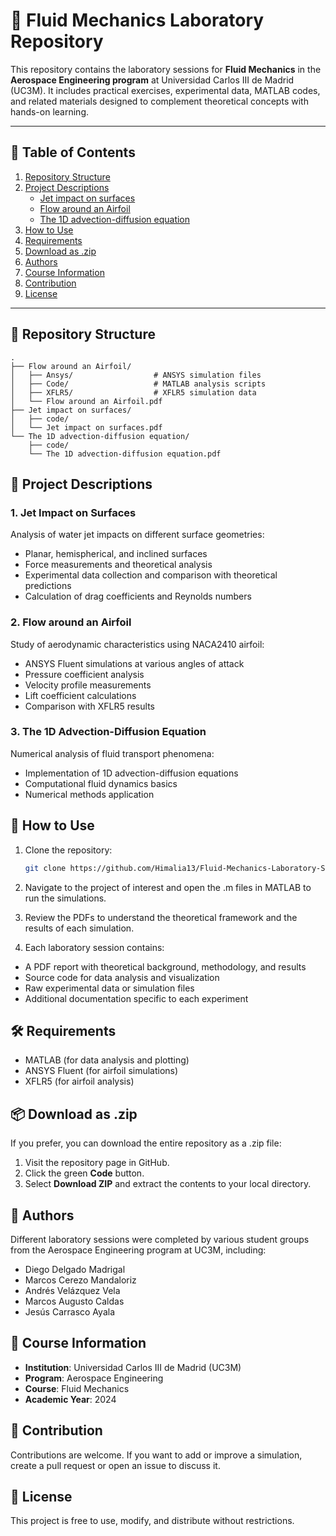 # 🌊 Fluid Mechanics Laboratory Repository

This repository contains the laboratory sessions for **Fluid Mechanics** in the **Aerospace Engineering program** at Universidad Carlos III de Madrid (UC3M). It includes practical exercises, experimental data, MATLAB codes, and related materials designed to complement theoretical concepts with hands-on learning.

---

## 📑 Table of Contents
1. [Repository Structure](#-repository-structure)
2. [Project Descriptions](#-project-descriptions)
   - [Jet impact on surfaces](#1-jet-impact-on-surfaces)
   - [Flow around an Airfoil](#2-flow-around-an-Airfoil)
   - [The 1D advection-diffusion equation](#3-The-1D-advection-diffusion-equation)
3. [How to Use](#-how-to-use)
4. [Requirements](#-requirements)
5. [Download as .zip](#-Download-as-.zip)
6. [Authors](#-authors)
7. [Course Information](#-course-information)
8. [Contribution](#-contribution)
9. [License](#-license)

---

## 📁 Repository Structure

```
.
├── Flow around an Airfoil/
│   ├── Ansys/                  # ANSYS simulation files
│   ├── Code/                   # MATLAB analysis scripts
│   ├── XFLR5/                  # XFLR5 simulation data
│   └── Flow around an Airfoil.pdf
├── Jet impact on surfaces/
│   ├── code/
│   └── Jet impact on surfaces.pdf
└── The 1D advection-diffusion equation/
    ├── code/
    └── The 1D advection-diffusion equation.pdf
```

## 📂 Project Descriptions

### 1. Jet Impact on Surfaces
Analysis of water jet impacts on different surface geometries:
- Planar, hemispherical, and inclined surfaces
- Force measurements and theoretical analysis
- Experimental data collection and comparison with theoretical predictions
- Calculation of drag coefficients and Reynolds numbers

### 2. Flow around an Airfoil
Study of aerodynamic characteristics using NACA2410 airfoil:
- ANSYS Fluent simulations at various angles of attack
- Pressure coefficient analysis
- Velocity profile measurements
- Lift coefficient calculations
- Comparison with XFLR5 results

### 3. The 1D Advection-Diffusion Equation
Numerical analysis of fluid transport phenomena:
- Implementation of 1D advection-diffusion equations
- Computational fluid dynamics basics
- Numerical methods application

## 🚀 How to Use
1. Clone the repository:
   ```bash
   git clone https://github.com/Himalia13/Fluid-Mechanics-Laboratory-Sessions-from-Aerospace-Engineering-UC3M
   ```
2. Navigate to the project of interest and open the .m files in MATLAB to run the simulations.

3. Review the PDFs to understand the theoretical framework and the results of each simulation.

4. Each laboratory session contains:
- A PDF report with theoretical background, methodology, and results
- Source code for data analysis and visualization
- Raw experimental data or simulation files
- Additional documentation specific to each experiment

## 🛠️ Requirements

- MATLAB (for data analysis and plotting)
- ANSYS Fluent (for airfoil simulations)
- XFLR5 (for airfoil analysis)

## 📦 Download as .zip
If you prefer, you can download the entire repository as a .zip file:

1. Visit the repository page in GitHub.
2. Click the green **Code** button.
3. Select **Download ZIP** and extract the contents to your local directory.


## 👥 Authors

Different laboratory sessions were completed by various student groups from the Aerospace Engineering program at UC3M, including:
- Diego Delgado Madrigal
- Marcos Cerezo Mandaloriz
- Andrés Velázquez Vela
- Marcos Augusto Caldas
- Jesús Carrasco Ayala

## 📘 Course Information

- **Institution**: Universidad Carlos III de Madrid (UC3M)
- **Program**: Aerospace Engineering
- **Course**: Fluid Mechanics
- **Academic Year**: 2024

## 🤝 Contribution
Contributions are welcome. If you want to add or improve a simulation, create a pull request or open an issue to discuss it.

## 📄 License
This project is free to use, modify, and distribute without restrictions.

